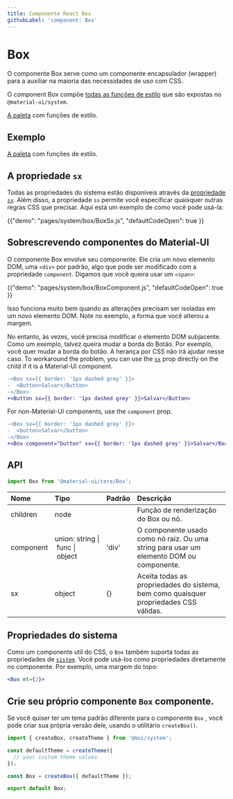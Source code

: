 ```yaml
---
title: Componente React Box
githubLabel: 'component: Box'
---
```


# Box

<p class="description">O componente Box serve como um componente encapsulador (wrapper) para a auxiliar na maioria das necessidades de uso com CSS.</p>

O component Box compõe [todas as funções de estilo](/system/basics/#all-inclusive) que são expostas no `@material-ui/system`.

[A paleta](/system/palette/) com funções de estilo.

## Exemplo

[A paleta](/system/palette/) com funções de estilo.

## A propriedade `sx`

Todas as propriedades do sistema estão disponíveis através da [propriedade `sx`](/system/basics/#the-sx-prop). Além disso, a propriedade `sx` permite você especificar quaisquer outras regras CSS que precisar. Aqui está um exemplo de como você pode usá-la:

{{"demo": "pages/system/box/BoxSx.js", "defaultCodeOpen": true }}

## Sobrescrevendo componentes do Material-UI

O componente Box envolve seu componente. Ele cria um novo elemento DOM, uma `<div>` por padrão, algo que pode ser modificado com a propriedade `component`. Digamos que você queira usar um `<span>`:

{{"demo": "pages/system/box/BoxComponent.js", "defaultCodeOpen": true }}

Isso funciona muito bem quando as alterações precisam ser isoladas em um novo elemento DOM. Note no exemplo, a forma que você alterou a margem.

No entanto, às vezes, você precisa modificar o elemento DOM subjacente. Como um exemplo, talvez queira mudar a borda do Botão. Por exemplo, você quer mudar a borda do botão. A herança por CSS não irá ajudar nesse caso. To workaround the problem, you can use the [`sx`](/system/basics/#the-sx-prop) prop directly on the child if it is a Material-UI component.

```diff
-<Box sx={{ border: '1px dashed grey' }}>
-  <Button>Salvar</Button>
-</Box>
+<Button sx={{ border: '1px dashed grey' }}>Salvar</Button>
```

For non-Material-UI components, use the `component` prop.

```diff
-<Box sx={{ border: '1px dashed grey' }}>
-  <button>Salvar</button>
-</Box>
+<Box component="button" sx={{ border: '1px dashed grey' }}>Salvar</Box>
```

## API

```jsx
import Box from '@material-ui/core/Box';
```

| Nome                                     | Tipo                                                                                                                          | Padrão                                  | Descrição                                                                               |
|:---------------------------------------- |:----------------------------------------------------------------------------------------------------------------------------- |:--------------------------------------- |:--------------------------------------------------------------------------------------- |
| <span class="prop-name">children</span>  | <span class="prop-type">node<br></span>                                                                                 |                                         | Função de renderização do Box ou nó.                                                    |
| <span class="prop-name">component</span> | <span class="prop-type">union:&nbsp;string&nbsp;&#124;<br>&nbsp;func&nbsp;&#124;<br>&nbsp;object<br></span> | <span class="prop-default">'div'</span> | O componente usado como nó raiz. Ou uma string para usar um elemento DOM ou componente. |
| <span class="prop-name">sx</span>        | <span class="prop-type">object</span>                                                                                         | <span class="prop-default">{}</span>    | Aceita todas as propriedades do sistema, bem como quaisquer propriedades CSS válidas.   |

## Propriedades do sistema

Como um componente util do CSS, o `Box` também suporta todas as propriedades de [`sistem`](/system/properties/). Você pode usá-los como propriedades diretamente no componente. Por exemplo, uma margem do topo:

```jsx
<Box mt={2}>
```

## Crie seu próprio componente `Box` componente.

Se você quiser ter um tema padrão diferente para o componente `Box` , você pode criar sua própria versão dele, usando o utilitário `createBox()`.

```js
import { createBox, createTheme } from '@mui/system';

const defaultTheme = createTheme({
  // your custom theme values
});

const Box = createBox({ defaultTheme });

export default Box;
```
